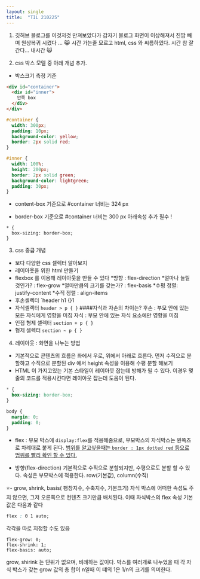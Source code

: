 ```yaml
---
layout: single
title:  "TIL 210225"
---
```



1. 깃허브 블로그를 이것저것 만져보았다가 갑자기 블로그 화면이 이상해져서 진땀 빼며 원상복귀 시켰다 ... 😹
시간 가는줄 모르고 html, css 와 씨름하였다. 시간 참 잘간다... 내시간 🙀

2. css 박스 모델 중 아래 개념 추가.
- 박스크기 측정 기준

```html
<div id="container">
  <div id="inner">
    안쪽 box
  </div>
</div>
```

```css
#container {
  width: 300px;
  padding: 10px;
  background-color: yellow;
  border: 2px solid red;
}

#inner {
  width: 100%;
  height: 200px;
  border: 2px solid green;
  background-color: lightgreen;
  padding: 30px;
}
```
* content-box 기준으로 #container 너비는 324 px



* border-box 기준으로 #container 너비는 300 px 
아래속성 추가 필수 !

```
* {
  box-sizing: border-box;
}
```

3. css 중급 개념
 - 보다 다양한 css 셀렉터 알아보지
 - 레이아웃을 위한 html 만들기
 - flexbox 를 이용해 레이아웃을 만들 수 있다
   *방향 : flex-direction
   *얼마나 늘릴 것인가? : flex-grow
   *얼마만큼의 크기를 갖는가? : flex-basis
   *수평 정렬: justify-content
   *수직 정렬 : align-items
- 후손셀렉터 `header h1 {}1
- 자식셀렉터 `header > p { }`
####자식과 자손의 차이는?
후손 : 부모 안에 있는 모든 자식에게 영향을 미침
자식 : 부모 안에 있는 자식 요소에만 영향을 미침
- 인접 형제 셀렉터 `section + p { }`
- 형제 셀렉터 `section ~ p { }`

4. 레이아웃 : 화면을 나누는 방법
- 기본적으로 콘텐츠의 흐름은 좌에서 우로, 위에서 아래로 흐른다. 먼저 수직으로 분할하고 
수직으로 분할된 div 에서 height 속성을 이용해 수평 분할 해보기
- HTML 이 가지고있는 기본 스타일이 레이아웃 잡는데 방해가 될 수 있다. 
이경우 몇 줄의 코드를 적용시킨다면 레이아웃 잡는데 도움이 된다.
```css
* {
  box-sizing: border-box;
}

body {
  margin: 0;
  padding: 0;
}
```
- flex : 부모 박스에 `display:flex`를 적용해줌으로, 
부모박스의 자식박스는 왼쪽츠로 차례대로 붙게 된다.
<u>범위를 알고싶을때는 `border : 1px dotted red` 등으로 범위를 
빨리 확인 할 수 있다.</u>

- 방향(flex-direction)
기본적으로 수직으로 분할되지만, 수평으로도 분할 할 수 있다. 속성은 부모박스에 적용한다.
row(기본값), column(수직)

⭐️- grow, shrink, basis( 팽창지수, 수축지수, 기본크기)
자식 박스에 어떠한 속성도 주지 않으면, 그저 오른쪽으로 컨텐츠 크기만큼 배치된다.
이때 자식박스의 flex 속성 기본 값은 다음과 같다
```css
flex : 0 1 auto;
```

각각을 따로 지정할 수도 있음
```
flex-grow: 0;
flex-shrink: 1;
flex-basis: auto;
```

grow, shirink 는 단위가 없으며, 비례하는 값이다.
박스를 여러개로 나누었을 때 각 자식 박스가 갖는 grow 값의 총 합이 n일때
이 떄의 1은 1/n의 크기를 의미한다.


